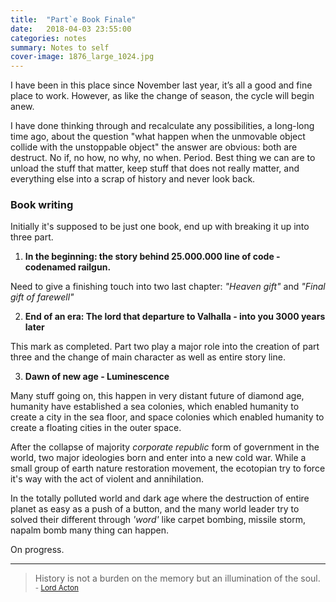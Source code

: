 ```yaml
---
title:  "Part`e Book Finale"
date:   2018-04-03 23:55:00
categories: notes
summary: Notes to self
cover-image: 1876_large_1024.jpg
---
```


I have been in this place since November last year, it’s all a good and fine place to work. However, as like the change of season, the cycle will begin anew.

I have done thinking through and recalculate any possibilities, a long-long time ago, about the question "what happen when the unmovable object collide with the unstoppable object" the answer are obvious: both are destruct. No if, no how, no why, no when. Period. Best thing we can are to unload the stuff that matter, keep stuff that does not really matter, and everything else into a scrap of history and never look back.

### Book writing

Initially it's supposed to be just one book, end up with breaking it up into three part.

1. __In the beginning: the story behind 25.000.000 line of code - codenamed railgun.__

Need to give a finishing touch into two last chapter: _"Heaven gift"_ and _"Final gift of farewell"_

2. __End of an era: The lord that departure to Valhalla - into you 3000 years later__

This mark as completed. Part two play a major role into the creation of part three and the change of main character as well as entire story line.

3. __Dawn of new age - Luminescence__

Many stuff going on, this happen in very distant future of diamond age, humanity have established a sea colonies, which enabled humanity to create a city in the sea floor, and space colonies which enabled humanity to create a floating cities in the outer space. 

After the collapse of majority _corporate republic_ form of government in the world, two major ideologies born and enter into a new cold war. While a small group of earth nature restoration movement, the ecotopian try to force it's way with the act of violent and annihilation. 

In the totally polluted world and dark age where the destruction of entire planet as easy as a push of a button, and the many world leader try to solved their different through _'word'_ like carpet bombing, missile storm, napalm bomb many thing can happen. 

On progress.


---
> History is not a burden on the memory but an illumination of the soul. 
> <small>- [Lord Acton](https://www.brainyquote.com/quotes/lord_acton_409906)</small>
